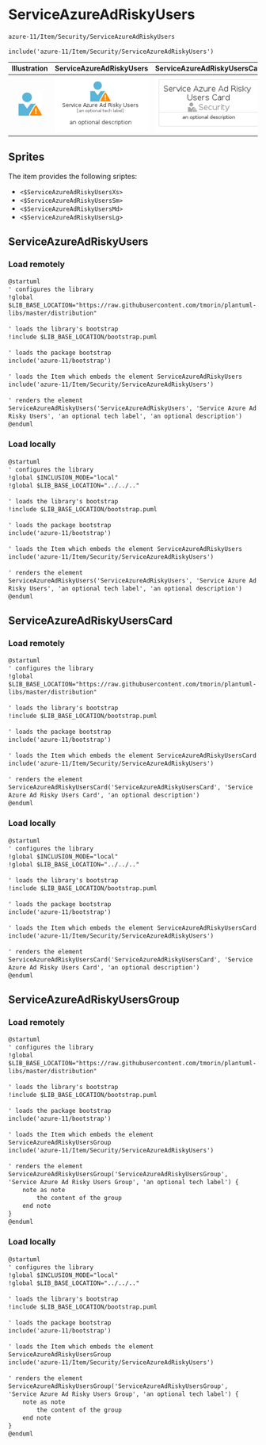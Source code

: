 # ServiceAzureAdRiskyUsers


```text
azure-11/Item/Security/ServiceAzureAdRiskyUsers
```

```text
include('azure-11/Item/Security/ServiceAzureAdRiskyUsers')
```



| Illustration | ServiceAzureAdRiskyUsers | ServiceAzureAdRiskyUsersCard | ServiceAzureAdRiskyUsersGroup |
| :---: | :---: | :---: | :---: |
| ![illustration for Illustration](../../../azure-11/Item/Security/ServiceAzureAdRiskyUsers.png) | ![illustration for ServiceAzureAdRiskyUsers](../../../azure-11/Item/Security/ServiceAzureAdRiskyUsers.Local.png) | ![illustration for ServiceAzureAdRiskyUsersCard](../../../azure-11/Item/Security/ServiceAzureAdRiskyUsersCard.Local.png) | ![illustration for ServiceAzureAdRiskyUsersGroup](../../../azure-11/Item/Security/ServiceAzureAdRiskyUsersGroup.Local.png) |



## Sprites
The item provides the following sriptes:

- `<$ServiceAzureAdRiskyUsersXs>`
- `<$ServiceAzureAdRiskyUsersSm>`
- `<$ServiceAzureAdRiskyUsersMd>`
- `<$ServiceAzureAdRiskyUsersLg>`





## ServiceAzureAdRiskyUsers

### Load remotely
```plantuml
@startuml
' configures the library
!global $LIB_BASE_LOCATION="https://raw.githubusercontent.com/tmorin/plantuml-libs/master/distribution"

' loads the library's bootstrap
!include $LIB_BASE_LOCATION/bootstrap.puml

' loads the package bootstrap
include('azure-11/bootstrap')

' loads the Item which embeds the element ServiceAzureAdRiskyUsers
include('azure-11/Item/Security/ServiceAzureAdRiskyUsers')

' renders the element
ServiceAzureAdRiskyUsers('ServiceAzureAdRiskyUsers', 'Service Azure Ad Risky Users', 'an optional tech label', 'an optional description')
@enduml
```

### Load locally
```plantuml
@startuml
' configures the library
!global $INCLUSION_MODE="local"
!global $LIB_BASE_LOCATION="../../.."

' loads the library's bootstrap
!include $LIB_BASE_LOCATION/bootstrap.puml

' loads the package bootstrap
include('azure-11/bootstrap')

' loads the Item which embeds the element ServiceAzureAdRiskyUsers
include('azure-11/Item/Security/ServiceAzureAdRiskyUsers')

' renders the element
ServiceAzureAdRiskyUsers('ServiceAzureAdRiskyUsers', 'Service Azure Ad Risky Users', 'an optional tech label', 'an optional description')
@enduml
```

## ServiceAzureAdRiskyUsersCard

### Load remotely
```plantuml
@startuml
' configures the library
!global $LIB_BASE_LOCATION="https://raw.githubusercontent.com/tmorin/plantuml-libs/master/distribution"

' loads the library's bootstrap
!include $LIB_BASE_LOCATION/bootstrap.puml

' loads the package bootstrap
include('azure-11/bootstrap')

' loads the Item which embeds the element ServiceAzureAdRiskyUsersCard
include('azure-11/Item/Security/ServiceAzureAdRiskyUsers')

' renders the element
ServiceAzureAdRiskyUsersCard('ServiceAzureAdRiskyUsersCard', 'Service Azure Ad Risky Users Card', 'an optional description')
@enduml
```

### Load locally
```plantuml
@startuml
' configures the library
!global $INCLUSION_MODE="local"
!global $LIB_BASE_LOCATION="../../.."

' loads the library's bootstrap
!include $LIB_BASE_LOCATION/bootstrap.puml

' loads the package bootstrap
include('azure-11/bootstrap')

' loads the Item which embeds the element ServiceAzureAdRiskyUsersCard
include('azure-11/Item/Security/ServiceAzureAdRiskyUsers')

' renders the element
ServiceAzureAdRiskyUsersCard('ServiceAzureAdRiskyUsersCard', 'Service Azure Ad Risky Users Card', 'an optional description')
@enduml
```

## ServiceAzureAdRiskyUsersGroup

### Load remotely
```plantuml
@startuml
' configures the library
!global $LIB_BASE_LOCATION="https://raw.githubusercontent.com/tmorin/plantuml-libs/master/distribution"

' loads the library's bootstrap
!include $LIB_BASE_LOCATION/bootstrap.puml

' loads the package bootstrap
include('azure-11/bootstrap')

' loads the Item which embeds the element ServiceAzureAdRiskyUsersGroup
include('azure-11/Item/Security/ServiceAzureAdRiskyUsers')

' renders the element
ServiceAzureAdRiskyUsersGroup('ServiceAzureAdRiskyUsersGroup', 'Service Azure Ad Risky Users Group', 'an optional tech label') {
    note as note
        the content of the group
    end note
}
@enduml
```

### Load locally
```plantuml
@startuml
' configures the library
!global $INCLUSION_MODE="local"
!global $LIB_BASE_LOCATION="../../.."

' loads the library's bootstrap
!include $LIB_BASE_LOCATION/bootstrap.puml

' loads the package bootstrap
include('azure-11/bootstrap')

' loads the Item which embeds the element ServiceAzureAdRiskyUsersGroup
include('azure-11/Item/Security/ServiceAzureAdRiskyUsers')

' renders the element
ServiceAzureAdRiskyUsersGroup('ServiceAzureAdRiskyUsersGroup', 'Service Azure Ad Risky Users Group', 'an optional tech label') {
    note as note
        the content of the group
    end note
}
@enduml
```

